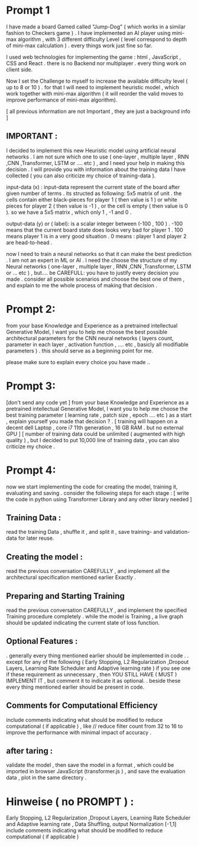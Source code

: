 # Prompt 1

I have made a board Gamed called "Jump-Dog" ( which works in a similar fashion to Checkers game ) . I have implemented an AI player using mini-max algorithm , with 3 different difficulty Level ( level correspond to depth of mini-max calculation ) . every things work just fine so far.

I used web technologies for implementing the game : html , JavaScript , CSS and React . there is no Backend nor multiplayer . every thing work on client side.

Now I set the Challenge to myself to increase the available difficulty level ( up to 8 or 10 ) . for that I will need to implement heuristic model , which work together with mini-max algorithm ( it will reorder the valid moves to improve performance of mini-max algorithm). 

[ all previous information are not Important , they are just a background info ]

## IMPORTANT :

I decided to implement this new Heuristic model using artificial neural networks . I am not sure which one to use ( one-layer , multiple layer , RNN ,CNN ,Transformer, LSTM or .... etc ) , and I need your help in making this decision . I will provide you with information about the training data I have collected ( you can also criticize my choice of training-data ).

input-data (x) :
	input-data represent the current state of the board after given number of terms . its structed as following:
	 5x5 matrix of unit . the cells contain either black-pieces for player 1 ( then value is 1 ) or white pieces for player 2 ( then value is -1 ) , or the cell is empty ( then value is  0 ).
	so we have a 5x5 matrix , which only 1 , -1 and 0 .

output-data (y) or ( label):
	is a scalar integer between (-100 , 100 ) . -100 means that the current board state does looks very bad for player 1 . 100 means player 1 is in a very good situation  . 0 means : player 1 	and player 2 are head-to-head .


now I need to train a neural networks so that it can make the best prediction . I am not an expert in ML or AI . I need the choose the structure of my Neural networks ( one-layer , multiple layer , RNN ,CNN ,Transformer, LSTM or ... etc ) , but.... 
be CAREFULL:
 you have to justify every decision you made . consider all possible scenarios and choose the best one of them , and explain to me the whole process of making that decision .




# Prompt 2:

from your base Knowledge and Experience as a pretrained intellectual Generative Model, I want you to help me choose the best possible architectural parameters for the CNN neural networks ( layers count, parameter in each layer , activation function , .... etc , basicly all modifiable parameters ) . this should serve as a beginning point for me.

please make sure to explain every choice you have made ..


# Prompt 3:
[don't send any code yet ]
from your base Knowledge and Experience as a pretrained intellectual Generative Model, I want you to help me choose the best training parameter ( learning rate , patch size , epoch .... etc ) as a start , explain yourself you made that decision ? .
[ training will happen on a decent dell Laptop , core i7 11th generation , 16 GB RAM . but no external GPU ]
[ number of training data could be unlimited ( augmented with high quality ) , but I decided to put 10,000 line of training data , you can also criticize my choice .


# Prompt 4:

now we start implementing the code for creating the model, training it, evaluating and saving . consider the following steps for each stage :
[ write the code in python using Transformer Library and any other library needed ]

## Training Data :
read the training Data , shuffle it , and split it , save training- and validation-data for later reuse.

## Creating the model :
read the previous conversation CAREFULLY , and implement all the architectural specification mentioned earlier Exactly .

## Preparing and Starting Training 
read the previous conversation CAREFULLY , and implement the specified Training procedure completely .
while the model is Training , a live graph should be updated indicating the current state of loss function.

## Optional Features :
. generally every thing mentioned earlier should be implemented in code .
. except for any of the following ( Early Stopping, L2 Regularization ,Dropout Layers, Learning Rate Scheduler and Adaptive learning rate )
	if you see one if these requirement as unnecessary , then YOU STILL HAVE ( MUST ) IMPLEMENT IT , but comment it to indicate it as optional.
. beside these every thing mentioned earlier should be present in code. 

## Comments for Computational Efficiency
 
include comments indicating what should be modified to reduce  computational ( if applicable ) , like // reduce filter count from 32 to 16 to improve the performance with minimal impact of accuracy .

## after taring :
validate the model , then save the model in a format , which could be imported in browser JavaScript (transformer.js ) , and save the evaluation data , plot in the same directory .










# Hinweise ( no PROMPT ) :

Early Stopping, L2 Regularization ,Dropout Layers, Learning Rate Scheduler and Adaptive learning rate , 
Data Shuffling, output Normalization [-1,1]
include comments indicating what should be modified to reduce  computational ( if applicable ) 

